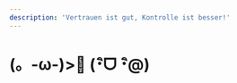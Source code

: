 ```yaml
---
description: 'Vertrauen ist gut, Kontrolle ist besser!'
---
```


# \(。-ω-\)&gt;🍵 \(･ิᗜ ･ิ@\)

##  <a id="ctf-and-learning"></a>


